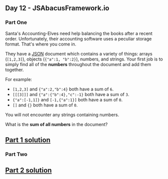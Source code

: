 ## Day 12 - JSAbacusFramework.io

### Part One

Santa's Accounting-Elves need help balancing the books after a recent order. Unfortunately,
their accounting software uses a peculiar storage format. That's where you come in.

They have a [JSON][3] document which contains a variety of things: arrays (`[1,2,3]`),
objects (`{"a":1, "b":2}`), numbers, and strings. Your first job is to simply find all of
the **numbers** throughout the document and add them together.

For example:

 * `[1,2,3]` and `{"a":2,"b":4}` both have a sum of `6`.
 * `[[[3]]]` and `{"a":{"b":4},"c":-1}` both have a sum of `3`.
 * `{"a":[-1,1]}` and `[-1,{"a":1}]` both have a sum of `0`.
 * `[]` and `{}` both have a sum of `0`.

You will not encounter any strings containing numbers.

What is the **sum of all numbers** in the document?

[Part 1 solution][1]
--------------------

### Part Two



[Part 2 solution][2]
--------------------


[1]: part_1.py
[2]: part_2.py
[3]: http://json.org/
